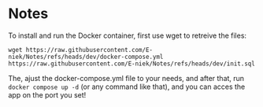 # Notes

To install and run the Docker container, first use wget to retreive the files: 

```wget https://raw.githubusercontent.com/E-niek/Notes/refs/heads/dev/docker-compose.yml https://raw.githubusercontent.com/E-niek/Notes/refs/heads/dev/init.sql```

The, ajust the docker-compose.yml file to your needs, and after that, run ```docker compose up -d``` (or any command like that), and you can acces the app on the port you set!